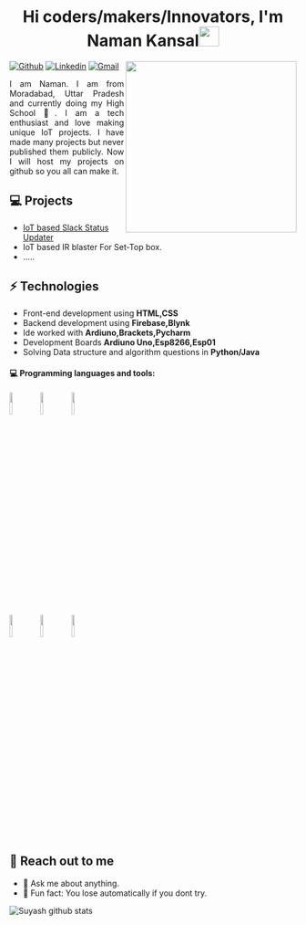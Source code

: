 <h1 align="center">Hi coders/makers/Innovators, I'm Naman Kansal<img src="https://media.giphy.com/media/hvRJCLFzcasrR4ia7z/giphy.gif" width="35"></h1>

<img align='right' src='https://images.squarespace-cdn.com/content/v1/5c78d4cffb22a54fe99b0689/1567147872947-3EZ6IREQBWW0516CSH01/iot.gif' width="300">

[![Github](https://img.shields.io/badge/-Github-000?style=flat&logo=Github&logoColor=white)](https://github.com/NamanKansal230505)
[![Linkedin](https://img.shields.io/badge/-LinkedIn-blue?style=flat&logo=Linkedin&logoColor=white)](https://www.linkedin.com/in/naman-kansal-372592211/)
[![Gmail](https://img.shields.io/badge/-Gmail-c14438?style=flat&logo=Gmail&logoColor=white)](mailto:kansalnaman23@gmail.com)


<p align="justify">I am Naman. I am from Moradabad, Uttar Pradesh and currently doing my High School 🏫. I am a tech enthusiast and love making unique IoT projects. I have made many projects but never published them publicly. Now I will host my projects on github so you all can make it.</p>

## 💻 Projects
* <a href="https://github.com/NamanKansal230505/IoT-slack-status" >IoT based Slack Status Updater</a>
* IoT based IR blaster For Set-Top box.
* .....
## ⚡ Technologies 
- Front-end development using **HTML,CSS**
- Backend development using **Firebase,Blynk**
- Ide worked with **Ardiuno,Brackets,Pycharm**
- Development Boards **Ardiuno Uno,Esp8266,Esp01**
- Solving Data structure and algorithm questions in **Python/Java**

#### :computer: Programming languages and tools: 
<p>

<code><img width="10%" src="https://www.vectorlogo.zone/logos/java/java-ar21.svg"></code>
<code><img width="10%" src="https://www.vectorlogo.zone/logos/python/python-ar21.svg"></code>
<code><img width="10%" src="https://www.vectorlogo.zone/logos/firebase/firebase-ar21.svg"></code><br>
<code><img width="10%" src="https://www.vectorlogo.zone/logos/arduino/arduino-ar21.svg"></code>
<code><img width="10%" src="https://www.vectorlogo.zone/logos/w3_html5/w3_html5-ar21.svg"></code>
<code><img width="10%" src="https://www.vectorlogo.zone/logos/w3_css/w3_css-ar21.svg"></code>


</p>

## 👋 Reach out to me 
- 💬 Ask me about anything.
- 💎 Fun fact: You lose automatically if you dont try.

![Suyash github stats](https://github-readme-stats.vercel.app/api?username=NamanKansal230505&hide=["issues"]&show_icons=true)
